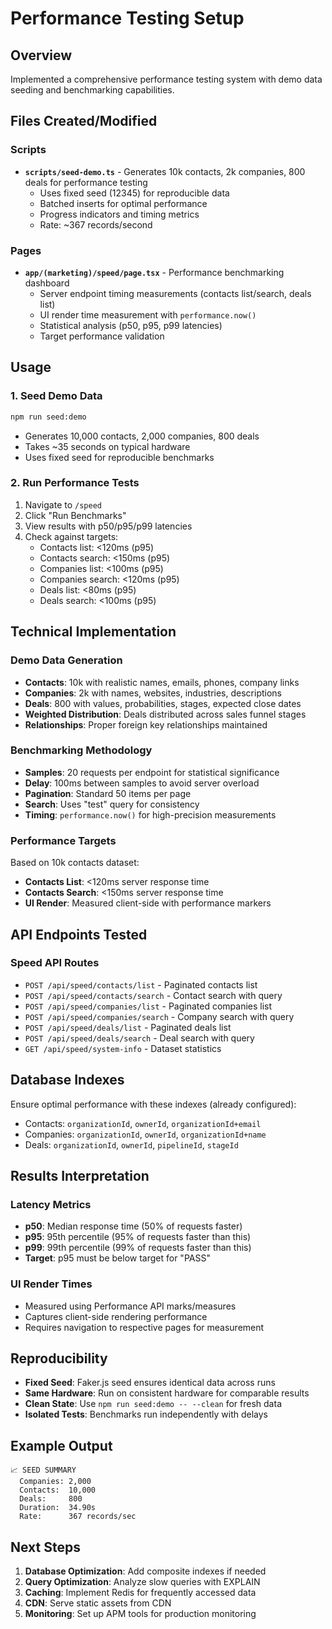 # Performance Testing Setup

## Overview

Implemented a comprehensive performance testing system with demo data seeding and benchmarking capabilities.

## Files Created/Modified

### Scripts

- **`scripts/seed-demo.ts`** - Generates 10k contacts, 2k companies, 800 deals for performance testing
  - Uses fixed seed (12345) for reproducible data
  - Batched inserts for optimal performance
  - Progress indicators and timing metrics
  - Rate: ~367 records/second

### Pages

- **`app/(marketing)/speed/page.tsx`** - Performance benchmarking dashboard
  - Server endpoint timing measurements (contacts list/search, deals list)
  - UI render time measurement with `performance.now()`
  - Statistical analysis (p50, p95, p99 latencies)
  - Target performance validation

## Usage

### 1. Seed Demo Data

```bash
npm run seed:demo
```

- Generates 10,000 contacts, 2,000 companies, 800 deals
- Takes ~35 seconds on typical hardware
- Uses fixed seed for reproducible benchmarks

### 2. Run Performance Tests

1. Navigate to `/speed`
2. Click "Run Benchmarks"
3. View results with p50/p95/p99 latencies
4. Check against targets:
   - Contacts list: <120ms (p95)
   - Contacts search: <150ms (p95)
   - Companies list: <100ms (p95)
   - Companies search: <120ms (p95)
   - Deals list: <80ms (p95)
   - Deals search: <100ms (p95)

## Technical Implementation

### Demo Data Generation

- **Contacts**: 10k with realistic names, emails, phones, company links
- **Companies**: 2k with names, websites, industries, descriptions
- **Deals**: 800 with values, probabilities, stages, expected close dates
- **Weighted Distribution**: Deals distributed across sales funnel stages
- **Relationships**: Proper foreign key relationships maintained

### Benchmarking Methodology

- **Samples**: 20 requests per endpoint for statistical significance
- **Delay**: 100ms between samples to avoid server overload
- **Pagination**: Standard 50 items per page
- **Search**: Uses "test" query for consistency
- **Timing**: `performance.now()` for high-precision measurements

### Performance Targets

Based on 10k contacts dataset:

- **Contacts List**: <120ms server response time
- **Contacts Search**: <150ms server response time
- **UI Render**: Measured client-side with performance markers

## API Endpoints Tested

### Speed API Routes

- `POST /api/speed/contacts/list` - Paginated contacts list
- `POST /api/speed/contacts/search` - Contact search with query
- `POST /api/speed/companies/list` - Paginated companies list
- `POST /api/speed/companies/search` - Company search with query
- `POST /api/speed/deals/list` - Paginated deals list
- `POST /api/speed/deals/search` - Deal search with query
- `GET /api/speed/system-info` - Dataset statistics

## Database Indexes

Ensure optimal performance with these indexes (already configured):

- Contacts: `organizationId`, `ownerId`, `organizationId+email`
- Companies: `organizationId`, `ownerId`, `organizationId+name`
- Deals: `organizationId`, `ownerId`, `pipelineId`, `stageId`

## Results Interpretation

### Latency Metrics

- **p50**: Median response time (50% of requests faster)
- **p95**: 95th percentile (95% of requests faster than this)
- **p99**: 99th percentile (99% of requests faster than this)
- **Target**: p95 must be below target for "PASS"

### UI Render Times

- Measured using Performance API marks/measures
- Captures client-side rendering performance
- Requires navigation to respective pages for measurement

## Reproducibility

- **Fixed Seed**: Faker.js seed ensures identical data across runs
- **Same Hardware**: Run on consistent hardware for comparable results
- **Clean State**: Use `npm run seed:demo -- --clean` for fresh data
- **Isolated Tests**: Benchmarks run independently with delays

## Example Output

```
📈 SEED SUMMARY
  Companies: 2,000
  Contacts:  10,000
  Deals:     800
  Duration:  34.90s
  Rate:      367 records/sec
```

## Next Steps

1. **Database Optimization**: Add composite indexes if needed
2. **Query Optimization**: Analyze slow queries with EXPLAIN
3. **Caching**: Implement Redis for frequently accessed data
4. **CDN**: Serve static assets from CDN
5. **Monitoring**: Set up APM tools for production monitoring
